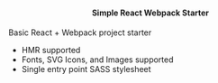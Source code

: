 <h4 align="center">Simple React Webpack Starter</h4>
Basic React + Webpack project starter

- HMR supported
- Fonts, SVG Icons, and Images supported
- Single entry point SASS stylesheet
